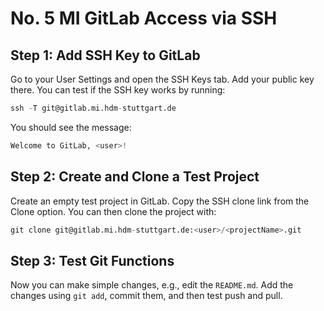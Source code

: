 # No. 5 MI GitLab Access via SSH

## Step 1: Add SSH Key to GitLab

Go to your User Settings and open the SSH Keys tab.
Add your public key there.
You can test if the SSH key works by running:

```tf
ssh -T git@gitlab.mi.hdm-stuttgart.de
```

You should see the message:

```tf
Welcome to GitLab, <user>!
```

## Step 2: Create and Clone a Test Project

Create an empty test project in GitLab.
Copy the SSH clone link from the Clone option.
You can then clone the project with:

```tf
git clone git@gitlab.mi.hdm-stuttgart.de:<user>/<projectName>.git
```

## Step 3: Test Git Functions

Now you can make simple changes, e.g., edit the `README.md`.
Add the changes using `git add`, commit them, and then test push and pull.
